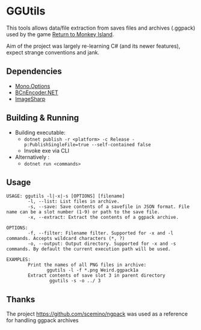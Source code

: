 # GGUtils

This tools allows data/file extraction from saves files and archives (.ggpack) used by the game [Return to Monkey Island](https://returntomonkeyisland.com/).

Aim of the project was largely re-learning C# (and its newer features), expect strange conventions and jank.

## Dependencies

* [Mono.Options](https://www.nuget.org/packages/Mono.Options/)
* [BCnEncoder.NET](https://github.com/Nominom/BCnEncoder.NET)
* [ImageSharp](https://github.com/SixLabors/ImageSharp)

## Building & Running

* Building executable:
	* `dotnet publish -r <platform> -c Release -p:PublishSingleFile=true --self-contained false`
	* Invoke exe via CLI
* Alternatively :
	* `dotnet run <commands>`

## Usage

```
USAGE: ggutils -l|-x|-s [OPTIONS] [filename]
        -l, --list: List files in archive.
        -s, --save: Save contents of a savefile in JSON format. File name can be a slot number (1-9) or path to the save file.
        -x, --extract: Extract the contents of a ggpack archive.

OPTIONS:
        -f, --filter: Filename filter. Supported for -x and -l commands. Accepts wildcard characters (*, ?)
        -o, --output: Output directory. Supported for -x and -s commands. By default the current execution path will be used.

EXAMPLES:
        Print the names of all PNG files in archive:
               ggutils -l -f *.png Weird.ggpack1a
        Extract contents of save slot 3 in parent directory
                ggutils -s -o ../ 3
```

## Thanks

The project https://github.com/scemino/ngpack was used as a reference for handling ggpack archives
